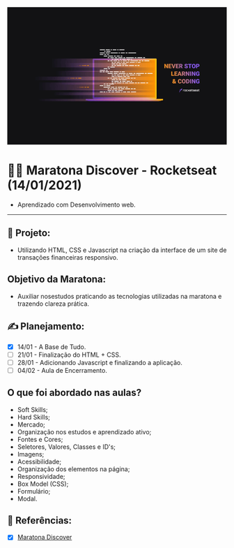  <img src="https://github.com/Patricia-Bianca-Lana-Largura/Maratona-Discover-Rocketseat/blob/main/_img1.png" width="950">

 # :technologist: Maratona Discover - Rocketseat (14/01/2021)
 - Aprendizado com Desenvolvimento web.
 ***

## :file_folder: Projeto:
- Utilizando HTML, CSS e Javascript na criação da interface de um site de transações financeiras responsivo.

## Objetivo da Maratona:

- Auxiliar nosestudos praticando as tecnologias utilizadas na maratona e trazendo clareza prática.

## :writing_hand: Planejamento:
- [x] 14/01 - A Base de Tudo.
- [ ] 21/01 - Finalização do HTML + CSS.
- [ ] 28/01 - Adicionando Javascript e finalizando a aplicação.
- [ ] 04/02 - Aula de Encerramento.

## O que foi abordado nas aulas?

- Soft Skills;
- Hard Skills;
- Mercado;
- Organização nos estudos e aprendizado ativo;
- Fontes e Cores;
- Seletores, Valores, Classes e ID's;
- Imagens;
- Acessibilidade;
- Organização dos elementos na página;
- Responsividade;
- Box Model (CSS); 
- Formulário;
- Modal.



## :pushpin: Referências:
- [x] [Maratona Discover](https://maratonadiscover.rocketseat.com.br/maratona/aula-01)
